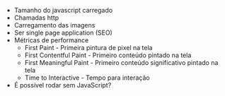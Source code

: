 - Tamanho do javascript carregado
- Chamadas http
- Carregamento das imagens
- Ser single page application (SEO)
- Métricas de performance
   -  First Paint - Primeira pintura de pixel na tela
   -  First Contentful Paint - Primeiro conteúdo pintado na tela
   -  First Meaningful Paint - Primeiro conteúdo significativo pintado na tela
   -  Time to Interactive - Tempo para interação
- É possível rodar sem JavaScript?